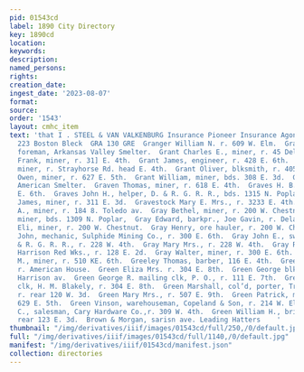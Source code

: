 ```yaml
---
pid: 01543cd
label: 1890 City Directory
key: 1890cd
location: 
keywords: 
description: 
named_persons: 
rights: 
creation_date: 
ingest_date: '2023-08-07'
format: 
source: 
order: '1543'
layout: cmhc_item
text: 'that I . STEEL & VAN VALKENBURG Insurance Pioneer Insurance Agoncy, 21 and
  223 Boston Bleck  GRA 130 GRE  Granger William N. r. 609 W. Elm.  Grant Alexander,
  foreman, Arkansas Valley Smelter.  Grant Charles E., miner, r. 45 Delaware Blk.  Grant
  Frank, miner, r. 31] E. 4th.  Grant James, engineer, r. 428 E. 6th.  Grant James,
  miner, r. Strayhorse Rd. head E. 4th.  Grant Oliver, blksmith, r. 405 E. 8th.  Grant
  Owen, miner, r. 627 E. 5th.  Grant William, miner, bds. 308 E. 3d.  Gravel R., roaster,
  American Smelter.  Graven Thomas, miner, r. 618 E. 4th.  Graves H. B. Mrs., r. 331
  E. 6th.  Graves John H., helper, D. & R. G. R. R., bds. 1315 N. Poplar.  Gravestock
  James, miner, r. 311 E. 3d.  Gravestock Mary E. Mrs., r. 3233 E. 4th.  Gray Asbel
  A., miner, r. 184 8. Toledo av.  Gray Bethel, miner, r. 200 W. Chestnut.  Gray Charles,
  miner, bds. 1309 N. Poplar,  Gray Edward, barkpr., Joe Gavin, r. Delaware Blk.  Gray
  Eli, miner, r. 200 W. Chestnut.  Gray Henry, ore hauler, r. 200 W. Chestnut.  Gray
  John, mechanic, Sulphide Mining Co., r. 300 E. 6th.  Gray John E., switchman, D.
  & R. G. R. R., r. 228 W. 4th.  Gray Mary Mrs., r. 228 W. 4th.  Gray Robert J. engineer,
  Harrison Red Wks., r. 128 E. 2d.  Gray Walter, miner, r. 300 E. 6th.  Gray William
  M., miner, r. 510 KE. 6th.  Greeley Thomas, barber, 116 E. 4th.  Green David, miner,
  r. American House.  Green Eliza Mrs. r. 304 E. 8th.  Green George blksmith, r. 305
  Harrison av.  Green George R. mailing clk, P. O., r. 111 E. 7th.  Green Jennie Miss,
  clk, H. M. Blakely, r. 304 E. 8th.  Green Marshall, col’d, porter, Trimble & Hunter,
  r. rear 120 W. 3d.  Green Mary Mrs., r. 507 E. 9th.  Green Patrick, miner, bds,
  629 E. 5th.  Green Vinson, warehouseman, Copeland & Son, r. 214 W. Elm.  Green Williard
  C., salesman, Cary Hardware Co.,r. 309 W. 4th.  Green William H., bricklayer, r.
  rear 123 E. 3d.  Brown & Morgan, sarisn ave. Leading Hatters    '
thumbnail: "/img/derivatives/iiif/images/01543cd/full/250,/0/default.jpg"
full: "/img/derivatives/iiif/images/01543cd/full/1140,/0/default.jpg"
manifest: "/img/derivatives/iiif/01543cd/manifest.json"
collection: directories
---
```

